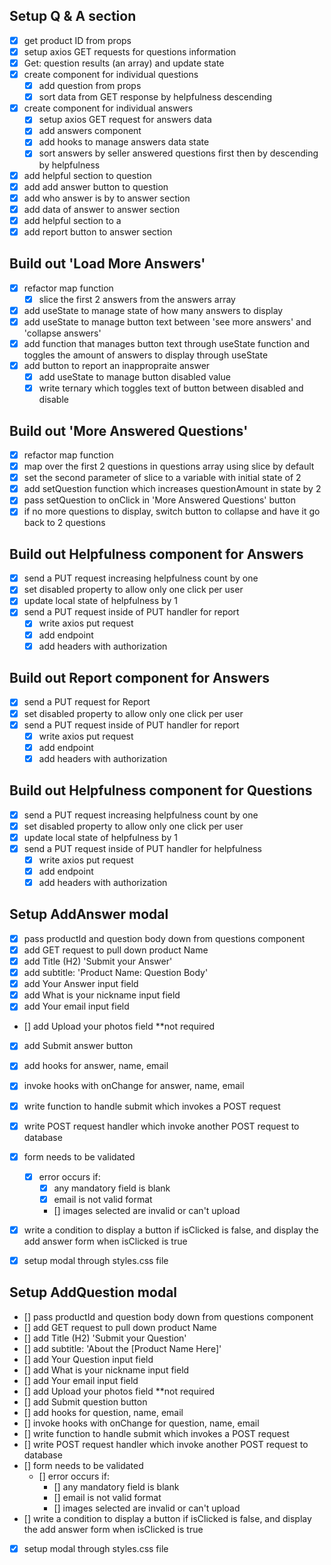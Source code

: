 ## Setup Q & A section

  - [x] get product ID from props
  - [x] setup axios GET requests for questions information
  - [x] Get: question results (an array) and update state
  - [x] create component for individual questions
    - [x] add question from props
    - [x] sort data from GET response by helpfulness descending
  - [x] create component for individual answers
    - [x] setup axios GET request for answers data
    - [x] add answers component
    - [x] add hooks to manage answers data state
    - [x] sort answers by seller answered questions first then by descending by helpfulness
  - [x] add helpful section to question
  - [x] add add answer button to question
  - [x] add who answer is by to answer section
  - [x] add data of answer to answer section
  - [x] add helpful section to a
  - [x] add report button to answer section

  ## Build out 'Load More Answers'

  - [x] refactor map function
    - [x] slice the first 2 answers from the answers array
  - [x] add useState to manage state of how many answers to display
  - [x] add useState to manage button text between 'see more answers' and 'collapse answers'
  - [x] add function that manages button text through useState function  and toggles the amount of answers to display through useState
  - [x] add button to report an inappropraite answer
    - [x] add useState to manage button disabled value
    - [x] write ternary which toggles text of button between disabled and disable

  ## Build out 'More Answered Questions'

  - [x] refactor map function
  - [x] map over the first 2 questions in questions array using slice by default
  - [x] set the second parameter of slice to a variable with initial state of 2
  - [x] add setQuestion function which increases questionAmount in state by 2
  - [x] pass setQuestion to onClick in 'More Answered Questions' button
  - [x] if no more questions to display, switch button to collapse and have it go back to 2 questions

  ## Build out Helpfulness component for Answers

  - [x] send a PUT request increasing helpfulness count by one
  - [x] set disabled property to allow only one click per user
  - [x] update local state of helpfulness by 1
  - [x] send a PUT request inside of PUT handler for report
    - [x] write axios put request
    - [x] add endpoint
    - [x] add headers with authorization

  ## Build out Report component for Answers

  - [x] send a PUT request for Report
  - [x] set disabled property to allow only one click per user
  -[x] send a PUT request inside of PUT handler for report
    - [x] write axios put request
    - [x] add endpoint
    - [x] add headers with authorization

  ## Build out Helpfulness component for Questions

  - [x] send a PUT request increasing helpfulness count by one
  - [x] set disabled property to allow only one click per user
  - [x] update local state of helpfulness by 1
  - [x] send a PUT request inside of PUT handler for helpfulness
    - [x] write axios put request
    - [x] add endpoint
    - [x] add headers with authorization

## Setup AddAnswer modal

- [x] pass productId and question body down from questions component
- [x] add GET request to pull down product Name
- [x] add Title (H2) 'Submit your Answer'
- [x] add subtitle: 'Product Name: Question Body'
- [x] add Your Answer input field
- [x] add What is your nickname input field
- [x] add Your email input field
- [] add Upload your photos field **not required
- [x] add Submit answer button
- [x] add hooks for answer, name, email
- [x] invoke hooks with onChange for answer, name, email
- [x] write function to handle submit which invokes a POST request
- [x] write POST request handler which invoke another POST request to database
- [x] form needs to be validated
  - [x] error occurs if:
    - [x] any mandatory field is blank
    - [x] email is not valid format
    - [] images selected are invalid or can't upload
- [x] write a condition to display a button if isClicked is false,
and display the add answer form when isClicked is true

- [x] setup modal through styles.css file

## Setup AddQuestion modal

- [] pass productId and question body down from questions component
- [] add GET request to pull down product Name
- [] add Title (H2) 'Submit your Question'
- [] add subtitle: 'About the [Product Name Here]'
- [] add Your Question input field
- [] add What is your nickname input field
- [] add Your email input field
- [] add Upload your photos field **not required
- [] add Submit question button
- [] add hooks for question, name, email
- [] invoke hooks with onChange for question, name, email
- [] write function to handle submit which invokes a POST request
- [] write POST request handler which invoke another POST request to database
- [] form needs to be validated
  - [] error occurs if:
    - [] any mandatory field is blank
    - [] email is not valid format
    - [] images selected are invalid or can't upload
- [] write a condition to display a button if isClicked is false,
and display the add answer form when isClicked is true

- [x] setup modal through styles.css file
